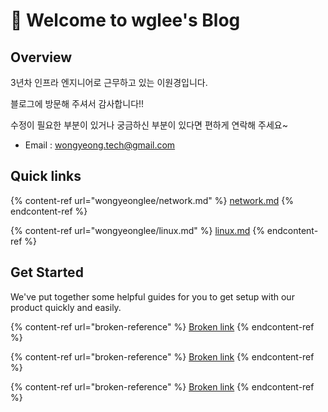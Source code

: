 # 👋 Welcome to wglee's Blog

## Overview

3년차 인프라 엔지니어로 근무하고 있는 이원경입니다.&#x20;

블로그에 방문해 주셔서 감사합니다!!&#x20;

수정이 필요한 부분이 있거나 궁금하신 부분이 있다면 편하게 연락해 주세요\~

* Email : wongyeong.tech@gmail.com



## Quick links

{% content-ref url="wongyeonglee/network.md" %}
[network.md](wongyeonglee/network.md)
{% endcontent-ref %}

{% content-ref url="wongyeonglee/linux.md" %}
[linux.md](wongyeonglee/linux.md)
{% endcontent-ref %}

## Get Started

We've put together some helpful guides for you to get setup with our product quickly and easily.

{% content-ref url="broken-reference" %}
[Broken link](broken-reference)
{% endcontent-ref %}

{% content-ref url="broken-reference" %}
[Broken link](broken-reference)
{% endcontent-ref %}

{% content-ref url="broken-reference" %}
[Broken link](broken-reference)
{% endcontent-ref %}

